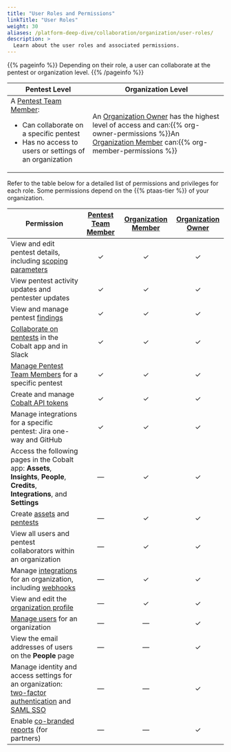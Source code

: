 ```yaml
---
title: "User Roles and Permissions"
linkTitle: "User Roles"
weight: 30
aliases: /platform-deep-dive/collaboration/organization/user-roles/
description: >
  Learn about the user roles and associated permissions.
---
```


{{% pageinfo %}}
Depending on their role, a user can collaborate at the pentest or organization level.
{{% /pageinfo %}}

| Pentest Level | Organization Level |
|---|---|
| A [Pentest Team Member](/getting-started/glossary/#pentest-team-member):<ul><li>Can collaborate on a specific pentest</li><li>Has no access to users or settings of an organization</li></ul> | An [Organization Owner](/getting-started/glossary/#organization-owner) has the highest level of access and can:{{% org-owner-permissions %}}An [Organization Member](/getting-started/glossary/#organization-member) can:{{% org-member-permissions %}} |

Refer to the table below for a detailed list of permissions and privileges for each role. Some permissions depend on the {{% ptaas-tier %}} of your organization.

| Permission | [Pentest Team Member](/getting-started/glossary/#pentest-team-member) | [Organization Member](/getting-started/glossary/#organization-member) | [Organization Owner](/getting-started/glossary/#organization-owner) |
|---|:---:|:---:|:---:|
| View and edit pentest details, including [scoping parameters](/getting-started/planning/#scope-the-pentest) | ✓ | ✓ | ✓ |
| View pentest activity updates and pentester updates| ✓ | ✓ | ✓ |
| View and manage pentest [findings](/platform-deep-dive/pentests/findings/) | ✓ | ✓ | ✓ |
| [Collaborate on pentests](/platform-deep-dive/collaboration/collaborate-on-pentests/) in the Cobalt app and in Slack | ✓ | ✓ | ✓ |
| [Manage Pentest Team Members](/platform-deep-dive/collaboration/manage-collaborators/) for a specific pentest | ✓ | ✓ | ✓ |
| Create and manage [Cobalt API tokens](/platform-deep-dive/cobalt-account/account-settings/#create-and-manage-api-tokens) | ✓ | ✓ | ✓ |
| Manage integrations for a specific pentest: Jira one-way and GitHub | ✓ | ✓ | ✓ |
| Access the following pages in the Cobalt app: **Assets**, **Insights**, **People**, **Credits**, **Integrations**, and **Settings** | — | ✓ | ✓ |
| Create [assets](/platform-deep-dive/assets/) and [pentests](/platform-deep-dive/pentests/) | — | ✓ | ✓ |
| View all users and pentest collaborators within an organization | — | ✓ | ✓ |
| Manage [integrations](/integrations/) for an organization, including [webhooks](/integrations/webhooks/) | — | ✓ | ✓ |
| View and edit the [organization profile](/platform-deep-dive/collaboration/organization/organization-settings/#edit-the-organization-profile) | — | ✓ | ✓ |
| [Manage users](/platform-deep-dive/collaboration/organization/manage-users/#manage-users-for-your-organization) for an organization | — | — | ✓ |
| View the email addresses of users on the **People** page | — | — | ✓ |
| Manage identity and access settings for an organization: [two-factor authentication](/platform-deep-dive/collaboration/organization/organization-settings/enforce-2fa/) and [SAML SSO](/platform-deep-dive/collaboration/organization/organization-settings/saml-sso/) | — | — | ✓ |
| Enable [co-branded reports](/platform-deep-dive/pentests/reports/cobranded-reports/) (for partners) | — | — | ✓ |
